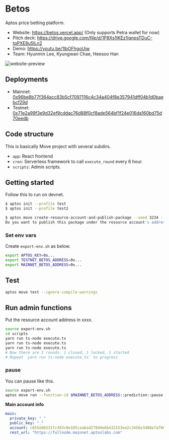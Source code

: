 # Betos

Aptos price betting platform.

- Website: https://betos.vercel.app/ (Only supports Petra wallet for now)
- Pitch deck: https://drive.google.com/file/d/1P8Xs1IKEz1jqnpsTDuC-tpPXE8u5lLn2
- Demo: https://youtu.be/1lbOFhgoUiw
- Team: Hyunmin Lee, Kyungwan Chae, Heesoo Han

![website-preview](https://user-images.githubusercontent.com/18223805/218099010-706cff63-b563-46ae-801f-2ad5e8892ba3.png)

## Deployments

- Mainnet: [0x96be8b77f364acc83b5cf7097116c4c34a404f8e357941dff04b1d0baebcf29d](https://explorer.aptoslabs.com/account/0x96be8b77f364acc83b5cf7097116c4c34a404f8e357941dff04b1d0baebcf29d?network=mainnet)
- Testnet: [0x71e2a99f3e9d32ef9cddac76d88f0cf8ade564bf1f24e016da160bd75d70eedb](https://explorer.aptoslabs.com/account/0x71e2a99f3e9d32ef9cddac76d88f0cf8ade564bf1f24e016da160bd75d70eedb?network=testnet)

## Code structure

This is basically Move project with several subdirs.

- `app`: React frontend
- `cron`: Serverless framework to call `execute_round` every 6 hour.
- `scripts`: Admin scripts.

## Getting started

Follow this to run on devnet.

```sh
$ aptos init --profile test
$ aptos init --profile test2

$ aptos move create-resource-account-and-publish-package --seed 3234 --address-name betos --named-addresses admin=test2 --profile test2 --skip-fetch-latest-git-deps --assume-yes
Do you want to publish this package under the resource account's address xxxx?
```

### Set env vars

Create `export-env.sh` as below.

```sh
export APTOS_KEY=0x...
export TESTNET_BETOS_ADDRESS=0x...
export MAINNET_BETOS_ADDRESS=0x...
```

## Test

```sh
aptos move test --ignore-compile-warnings
```

## Run admin functions

Put the resource account address in xxxx.

```sh
source export-env.sh
cd scripts
yarn run ts-node execute.ts
yarn run ts-node execute.ts
yarn run ts-node execute.ts
# Now there are 3 rounds: 1 closed, 1 locked, 1 started
# Repeat `yarn run ts-node execute.ts` to progress
```

### pause

You can pause like this.

```sh
source export-env.sh
aptos move run --function-id $MAINNET_BETOS_ADDRESS::prediction::pause --profile main
```

**Main account info**

```yaml
main:
  private_key: "_"
  public_key: "_"
  account: c655e88231fc493c0e105caa6ad27849e6b432153ee2c3456e3d88e7a706b1b7
  rest_url: "https://fullnode.mainnet.aptoslabs.com"
```
